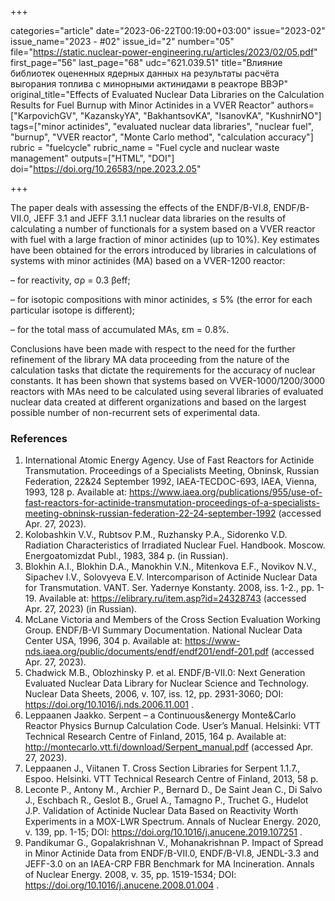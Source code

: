+++

categories="article"
date="2023-06-22T00:19:00+03:00"
issue="2023-02"
issue_name="2023 - #02"
issue_id="2"
number="05"
file="https://static.nuclear-power-engineering.ru/articles/2023/02/05.pdf"
first_page="56"
last_page="68"
udc="621.039.51"
title="Влияние библиотек оцененных ядерных данных на результаты расчёта выгорания топлива с минорными актинидами в реакторе ВВЭР"
original_title="Effects of Evaluated Nuclear Data Libraries on the Calculation Results for Fuel Burnup with Minor Actinides in a VVER Reactor"
authors=["KarpovichGV", "KazanskyYA", "BakhantsovKA", "IsanovKA", "KushnirNO"]
tags=["minor actinides", "evaluated nuclear data libraries", "nuclear fuel", "burnup", "VVER reactor", "Monte Carlo method", "calculation accuracy"]
rubric = "fuelcycle"
rubric_name = "Fuel cycle and nuclear waste management"
outputs=["HTML", "DOI"]
doi="https://doi.org/10.26583/npe.2023.2.05"

+++

The paper deals with assessing the effects of the ENDF/B-VI.8, ENDF/B-VII.0, JEFF 3.1 and JEFF 3.1.1 nuclear data libraries on the results of calculating a number of functionals for a system based on a VVER reactor with fuel with a large fraction of minor actinides (up to 10%). Key estimates have been obtained for the errors introduced by libraries in calculations of systems with minor actinides (MA) based on a VVER-1200 reactor:

– for reactivity, σρ = 0.3 βeff;

– for isotopic compositions with minor actinides, ≤ 5% (the error for each particular isotope is different);

– for the total mass of accumulated MAs, εm = 0.8%.

Conclusions have been made with respect to the need for the further refinement of the library MA data proceeding from the nature of the calculation tasks that dictate the requirements for the accuracy of nuclear constants. It has been shown that systems based on VVER-1000/1200/3000 reactors with MAs need to be calculated using several libraries of evaluated nuclear data created at different organizations and based on the largest possible number of non-recurrent sets of experimental data.

### References

1. International Atomic Energy Agency. Use of Fast Reactors for Actinide Transmutation. Proceedings of a Specialists Meeting, Obninsk, Russian Federation, 22&24 September 1992, IAEA-TECDOC-693, IAEA, Vienna, 1993, 128 p. Available at: https://www.iaea.org/publications/955/use-of-fast-reactors-for-actinide-transmutation-proceedings-of-a-specialists-meeting-obninsk-russian-federation-22-24-september-1992 (accessed Apr. 27, 2023).
2. Kolobashkin V.V., Rubtsov P.M., Ruzhansky P.A., Sidorenko V.D. Radiation Characteristics of Irradiated Nuclear Fuel. Handbook. Moscow. Energoatomizdat Publ., 1983, 384 p. (in Russian).
3. Blokhin A.I., Blokhin D.A., Manokhin V.N., Mitenkova E.F., Novikov N.V., Sipachev I.V., Solovyeva E.V. Intercomparison of Actinide Nuclear Data for Transmutation. VANT. Ser. Yadernye Konstanty. 2008, iss. 1-2., pp. 1-19. Available at: https://elibrary.ru/item.asp?id=24328743 (accessed Apr. 27, 2023) (in Russian).
4. McLane Victoria and Members of the Cross Section Evaluation Working Group. ENDF/B-VI Summary Documentation. National Nuclear Data Center USA, 1996, 304 p. Available at: https://www-nds.iaea.org/public/documents/endf/endf201/endf-201.pdf (accessed Apr. 27, 2023).
5. Chadwick M.B., Oblozhinsky P. et al. ENDF/B-VII.0: Next Generation Evaluated Nuclear Data Library for Nuclear Science and Technology. Nuclear Data Sheets, 2006, v. 107, iss. 12, pp. 2931-3060; DOI: https://doi.org/10.1016/j.nds.2006.11.001 .
6. Leppaanen Jaakko. Serpent – a Continuous&energy Monte&Carlo Reactor Physics Burnup Calculation Code. User’s Manual. Helsinki: VTT Technical Research Centre of Finland, 2015, 164 p. Available at: http://montecarlo.vtt.fi/download/Serpent_manual.pdf (accessed Apr. 27, 2023).
7. Leppaanen J., Viitanen T. Cross Section Libraries for Serpent 1.1.7., Espoo. Helsinki. VTT Technical Research Centre of Finland, 2013, 58 p.
8. Leconte P., Antony M., Archier P., Bernard D., De Saint Jean C., Di Salvo J., Eschbach R., Geslot B., Gruel A., Tamagno P., Truchet G., Hudelot J.P. Validation of Actinide Nuclear Data Based on Reactivity Worth Experiments in a MOX-LWR Spectrum. Annals of Nuclear Energy. 2020, v. 139, pp. 1-15; DOI: https://doi.org/10.1016/j.anucene.2019.107251 .
9. Pandikumar G., Gopalakrishnan V., Mohanakrishnan P. Impact of Spread in Minor Actinide Data from ENDF/B-VII.0, ENDF/B-VI.8, JENDL-3.3 and JEFF-3.0 on an IAEA-CRP FBR Benchmark for MA Incineration. Annals of Nuclear Energy. 2008, v. 35, pp. 1519-1534; DOI: https://doi.org/10.1016/j.anucene.2008.01.004 .
